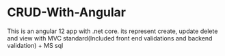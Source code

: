 # CRUD-With-Angular
This is an angular 12 app with .net core. its represent create, update delete and view with MVC standard(Included front end validations and backend validation) + MS sql
